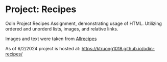 # Project: Recipes
Odin Project Recipes Assignment, demonstrating usage of HTML.
Utilizing ordered and unorderd lists, images, and relative links.

Images and text were taken from [Allrecipes](https://www.allrecipes.com/)

As of 6/2/2024 project is hosted at:
https://ktruong1018.github.io/odin-recipes/

